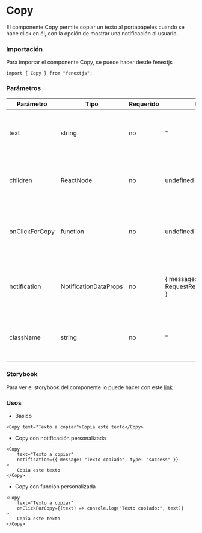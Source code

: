 # Copy

El componente Copy permite copiar un texto al portapapeles cuando se hace click en él, con la opción de mostrar una notificación al usuario.

### Importación

Para importar el componente Copy, se puede hacer desde fenextjs

```tsx copy
import { Copy } from "fenextjs";
```

### Parámetros

| Parámetro      | Tipo                  | Requerido | Default                                                | Descripcion                                                           |
| -------------- | --------------------- | --------- | ------------------------------------------------------ | --------------------------------------------------------------------- |
| text           | string                | no        | ''                                                     | Texto que se copiará al portapapeles al hacer click en el componente. |
| children       | ReactNode             | no        | undefined                                              | El contenido que se mostrará dentro del componente Copy.              |
| onClickForCopy | function              | no        | undefined                                              | Función personalizada que se ejecuta después de copiar el texto.      |
| notification   | NotificationDataProps | no        | \{ message: 'Copy', type: RequestResultTypeProps.OK \} | Configuración de la notificación que se muestra al copiar el texto.   |
| className      | string                | no        | ''                                                     | Clase CSS para personalizar el contenedor del componente.             |

### Storybook

Para ver el storybook del componente lo puede hacer con este [link](https://fenextjs-component-storybook.vercel.app/?path=/story/copy-copy--index)

### Usos

-   Básico

```tsx copy
<Copy text="Texto a copiar">Copia este texto</Copy>
```

-   Copy con notificación personalizada

```tsx copy
<Copy
    text="Texto a copiar"
    notification={{ message: "Texto copiado", type: "success" }}
>
    Copia este texto
</Copy>
```

-   Copy con función personalizada

```tsx copy
<Copy
    text="Texto a copiar"
    onClickForCopy={(text) => console.log("Texto copiado:", text)}
>
    Copia este texto
</Copy>
```
